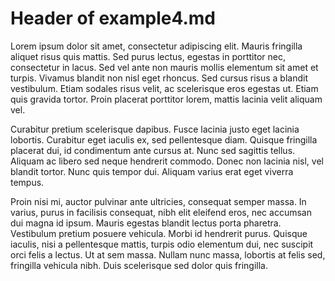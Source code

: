 # Header of example4.md

Lorem ipsum dolor sit amet, consectetur adipiscing elit. Mauris fringilla aliquet risus quis mattis. Sed purus lectus, egestas in porttitor nec, consectetur in lacus. Sed vel ante non mauris mollis elementum sit amet et turpis. Vivamus blandit non nisl eget rhoncus. Sed cursus risus a blandit vestibulum. Etiam sodales risus velit, ac scelerisque eros egestas ut. Etiam quis gravida tortor. Proin placerat porttitor lorem, mattis lacinia velit aliquam vel.

Curabitur pretium scelerisque dapibus. Fusce lacinia justo eget lacinia lobortis. Curabitur eget iaculis ex, sed pellentesque diam. Quisque fringilla placerat dui, id condimentum ante cursus at. Nunc sed sagittis tellus. Aliquam ac libero sed neque hendrerit commodo. Donec non lacinia nisl, vel blandit tortor. Nunc quis tempor dui. Aliquam varius erat eget viverra tempus.

Proin nisi mi, auctor pulvinar ante ultricies, consequat semper massa. In varius, purus in facilisis consequat, nibh elit eleifend eros, nec accumsan dui magna id ipsum. Mauris egestas blandit lectus porta pharetra. Vestibulum pretium posuere vehicula. Morbi id hendrerit purus. Quisque iaculis, nisi a pellentesque mattis, turpis odio elementum dui, nec suscipit orci felis a lectus. Ut at sem massa. Nullam nunc massa, lobortis at felis sed, fringilla vehicula nibh. Duis scelerisque sed dolor quis fringilla.